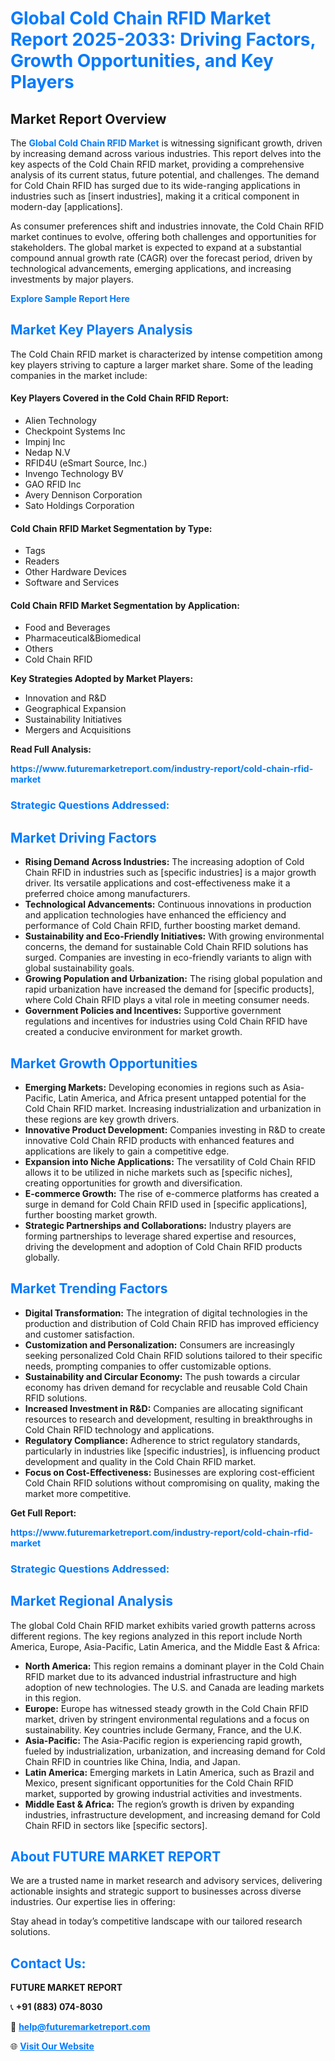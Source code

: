 <h1 style="color: #007BFF;">Global Cold Chain RFID Market Report 2025-2033: Driving Factors, Growth Opportunities, and Key Players</h1>

<section id="overview">
<h2>Market Report Overview</h2>
<p>The <a href="https://www.futuremarketreport.com/industry-report/cold-chain-rfid-market" style="color: #007BFF; text-decoration: none;"><strong>Global Cold Chain RFID Market</strong></a> is witnessing significant growth, driven by increasing demand across various industries. This report delves into the key aspects of the Cold Chain RFID market, providing a comprehensive analysis of its current status, future potential, and challenges. The demand for Cold Chain RFID has surged due to its wide-ranging applications in industries such as [insert industries], making it a critical component in modern-day [applications].</p>
<p>As consumer preferences shift and industries innovate, the Cold Chain RFID market continues to evolve, offering both challenges and opportunities for stakeholders. The global market is expected to expand at a substantial compound annual growth rate (CAGR) over the forecast period, driven by technological advancements, emerging applications, and increasing investments by major players.</p>
</section>

<section id="overview">
<p><a href="https://www.futuremarketreport.com/request-sample/reportId=110909" style="color: #007BFF; text-decoration: none;"><strong>Explore Sample Report Here</strong></a></p>
</section>

<section id="key-players">
<h2 style="color: #007BFF;">Market Key Players Analysis</h2>
<p>The Cold Chain RFID market is characterized by intense competition among key players striving to capture a larger market share. Some of the leading companies in the market include:</p>
<h4>Key Players Covered in the Cold Chain RFID Report:</h4>
<ul><li>Alien Technology</li><li>Checkpoint Systems Inc</li><li>Impinj Inc</li><li>Nedap N.V</li><li>RFID4U (eSmart Source, Inc.)</li><li>Invengo Technology BV</li><li>GAO RFID Inc</li><li>Avery Dennison Corporation</li><li>Sato Holdings Corporation</li></ul>
<h4>Cold Chain RFID Market Segmentation by Type:</h4>
<ul><li>Tags</li><li>Readers</li><li>Other Hardware Devices</li><li>Software and Services</li></ul>

<h4>Cold Chain RFID Market Segmentation by Application:</h4>
<ul><li>Food and Beverages</li><li>Pharmaceutical&amp;Biomedical</li><li>Others</li><li>Cold Chain RFID</li></ul>
<p><strong>Key Strategies Adopted by Market Players:</strong></p>
<ul>
<li>Innovation and R&D</li>
<li>Geographical Expansion</li>
<li>Sustainability Initiatives</li>
<li>Mergers and Acquisitions</li>
</ul>
</section>

<section>
<p><strong>Read Full Analysis: </strong></p><a href="https://www.futuremarketreport.com/industry-report/cold-chain-rfid-market" style="color: #007BFF; text-decoration: none;"><strong>https://www.futuremarketreport.com/industry-report/cold-chain-rfid-market</strong></a>
<h3 style="color: #007BFF;">Strategic Questions Addressed:</h3>
</section>

<section id="driving-factors">
<h2 style="color: #007BFF;">Market Driving Factors</h2>
<ul>
<li><strong>Rising Demand Across Industries:</strong> The increasing adoption of Cold Chain RFID in industries such as [specific industries] is a major growth driver. Its versatile applications and cost-effectiveness make it a preferred choice among manufacturers.</li>
<li><strong>Technological Advancements:</strong> Continuous innovations in production and application technologies have enhanced the efficiency and performance of Cold Chain RFID, further boosting market demand.</li>
<li><strong>Sustainability and Eco-Friendly Initiatives:</strong> With growing environmental concerns, the demand for sustainable Cold Chain RFID solutions has surged. Companies are investing in eco-friendly variants to align with global sustainability goals.</li>
<li><strong>Growing Population and Urbanization:</strong> The rising global population and rapid urbanization have increased the demand for [specific products], where Cold Chain RFID plays a vital role in meeting consumer needs.</li>
<li><strong>Government Policies and Incentives:</strong> Supportive government regulations and incentives for industries using Cold Chain RFID have created a conducive environment for market growth.</li>
</ul>
</section>

<section id="growth-opportunities">
<h2 style="color: #007BFF;">Market Growth Opportunities</h2>
<ul>
<li><strong>Emerging Markets:</strong> Developing economies in regions such as Asia-Pacific, Latin America, and Africa present untapped potential for the Cold Chain RFID market. Increasing industrialization and urbanization in these regions are key growth drivers.</li>
<li><strong>Innovative Product Development:</strong> Companies investing in R&D to create innovative Cold Chain RFID products with enhanced features and applications are likely to gain a competitive edge.</li>
<li><strong>Expansion into Niche Applications:</strong> The versatility of Cold Chain RFID allows it to be utilized in niche markets such as [specific niches], creating opportunities for growth and diversification.</li>
<li><strong>E-commerce Growth:</strong> The rise of e-commerce platforms has created a surge in demand for Cold Chain RFID used in [specific applications], further boosting market growth.</li>
<li><strong>Strategic Partnerships and Collaborations:</strong> Industry players are forming partnerships to leverage shared expertise and resources, driving the development and adoption of Cold Chain RFID products globally.</li>
</ul>
</section>

<section id="trending-factors">
<h2 style="color: #007BFF;">Market Trending Factors</h2>
<ul>
<li><strong>Digital Transformation:</strong> The integration of digital technologies in the production and distribution of Cold Chain RFID has improved efficiency and customer satisfaction.</li>
<li><strong>Customization and Personalization:</strong> Consumers are increasingly seeking personalized Cold Chain RFID solutions tailored to their specific needs, prompting companies to offer customizable options.</li>
<li><strong>Sustainability and Circular Economy:</strong> The push towards a circular economy has driven demand for recyclable and reusable Cold Chain RFID solutions.</li>
<li><strong>Increased Investment in R&D:</strong> Companies are allocating significant resources to research and development, resulting in breakthroughs in Cold Chain RFID technology and applications.</li>
<li><strong>Regulatory Compliance:</strong> Adherence to strict regulatory standards, particularly in industries like [specific industries], is influencing product development and quality in the Cold Chain RFID market.</li>
<li><strong>Focus on Cost-Effectiveness:</strong> Businesses are exploring cost-efficient Cold Chain RFID solutions without compromising on quality, making the market more competitive.</li>
</ul>
</section>

<section>
<p><strong>Get Full Report: </strong></p><a href="https://www.futuremarketreport.com/industry-report/cold-chain-rfid-market" style="color: #007BFF; text-decoration: none;"><strong>https://www.futuremarketreport.com/industry-report/cold-chain-rfid-market</strong></a>
<h3 style="color: #007BFF;">Strategic Questions Addressed:</h3>
</section>


<section id="regional-analysis">
<h2 style="color: #007BFF;">Market Regional Analysis</h2>
<p>The global Cold Chain RFID market exhibits varied growth patterns across different regions. The key regions analyzed in this report include North America, Europe, Asia-Pacific, Latin America, and the Middle East & Africa:</p>
<ul>
<li><strong>North America:</strong> This region remains a dominant player in the Cold Chain RFID market due to its advanced industrial infrastructure and high adoption of new technologies. The U.S. and Canada are leading markets in this region.</li>
<li><strong>Europe:</strong> Europe has witnessed steady growth in the Cold Chain RFID market, driven by stringent environmental regulations and a focus on sustainability. Key countries include Germany, France, and the U.K.</li>
<li><strong>Asia-Pacific:</strong> The Asia-Pacific region is experiencing rapid growth, fueled by industrialization, urbanization, and increasing demand for Cold Chain RFID in countries like China, India, and Japan.</li>
<li><strong>Latin America:</strong> Emerging markets in Latin America, such as Brazil and Mexico, present significant opportunities for the Cold Chain RFID market, supported by growing industrial activities and investments.</li>
<li><strong>Middle East & Africa:</strong> The region’s growth is driven by expanding industries, infrastructure development, and increasing demand for Cold Chain RFID in sectors like [specific sectors].</li>
</ul>
</section>

<footer>
<h2 style="color: #007BFF;">About FUTURE MARKET REPORT</h2>
<p>We are a trusted name in market research and advisory services, delivering actionable insights and strategic support to businesses across diverse industries. Our expertise lies in offering:</p>

<p>Stay ahead in today’s competitive landscape with our tailored research solutions.</p>

<h2 style="color: #007BFF;">Contact Us:</h2>
<p><strong>FUTURE MARKET REPORT</strong></p>
<p>📞 <strong>+91 (883) 074-8030</strong></p>
<p>📧 <strong><a href="mailto:help@futuremarketreport.com" style="color: #007BFF;">help@futuremarketreport.com</a></strong></p>
<p>🌐 <strong><a href="https://www.futuremarketreport.com/" style="color: #007BFF;">Visit Our Website</a></strong></p>
</footer>